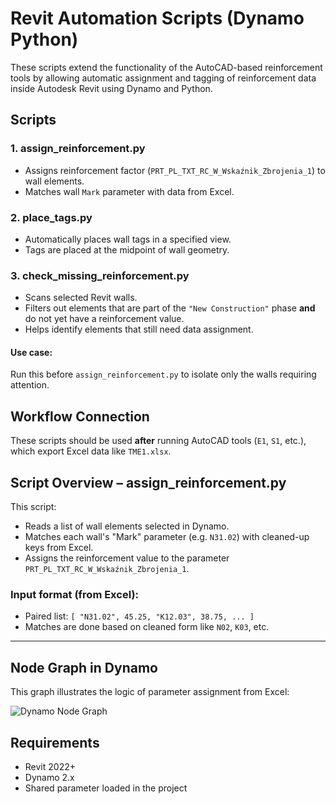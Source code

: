 # Revit Automation Scripts (Dynamo Python)

These scripts extend the functionality of the AutoCAD-based reinforcement tools by allowing automatic assignment and tagging of reinforcement data inside Autodesk Revit using Dynamo and Python.

## Scripts

### 1. assign_reinforcement.py
- Assigns reinforcement factor (`PRT_PL_TXT_RC_W_Wskaźnik_Zbrojenia_1`) to wall elements.
- Matches wall `Mark` parameter with data from Excel.

### 2. place_tags.py
- Automatically places wall tags in a specified view.
- Tags are placed at the midpoint of wall geometry.

### 3. check_missing_reinforcement.py
- Scans selected Revit walls.
- Filters out elements that are part of the `"New Construction"` phase **and** do not yet have a reinforcement value.
- Helps identify elements that still need data assignment.

#### Use case:
Run this before `assign_reinforcement.py` to isolate only the walls requiring attention.

## Workflow Connection

These scripts should be used **after** running AutoCAD tools (`E1`, `S1`, etc.), which export Excel data like `TME1.xlsx`.

## Script Overview – assign_reinforcement.py

This script:
- Reads a list of wall elements selected in Dynamo.
- Matches each wall's "Mark" parameter (e.g. `N31.02`) with cleaned-up keys from Excel.
- Assigns the reinforcement value to the parameter `PRT_PL_TXT_RC_W_Wskaźnik_Zbrojenia_1`.

### Input format (from Excel):
- Paired list: `[ "N31.02", 45.25, "K12.03", 38.75, ... ]`
- Matches are done based on cleaned form like `N02`, `K03`, etc.

---

## Node Graph in Dynamo

This graph illustrates the logic of parameter assignment from Excel:

![Dynamo Node Graph](assign_reinforcement_nodes.png)

## Requirements

- Revit 2022+
- Dynamo 2.x
- Shared parameter loaded in the project
